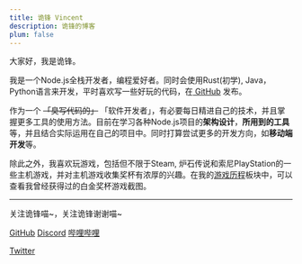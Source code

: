 ```yaml
---
title: 诡锋 Vincent
description: 诡锋的博客
plum: false
---
```


大家好，我是诡锋。

我是一个Node.js全栈开发者，编程爱好者。同时会使用Rust(初学), Java，Python语言来开发，平时喜欢写一些好玩的代码，在<a href="https://github.com/Vincent-the-gamer" target="_blank"><span op75 i-simple-icons-github /> GitHub</a> 发布。


作为一个 ~~「臭写代码的」~~ 「软件开发者」，有必要每日精进自己的技术，并且掌握更多工具的使用方法。目前在学习各种Node.js项目的**架构设计**，**所用到的工具**等，并且结合实际运用在自己的项目中。同时打算尝试更多的开发方向，如**移动端开发**等。


除此之外，我喜欢玩游戏，包括但不限于Steam, 炉石传说和索尼PlayStation的一些主机游戏，并对主机游戏收集奖杯有浓厚的兴趣。在我的<a href="/games" target="_blank">游戏历程</a>板块中，可以查看我曾经获得过的白金奖杯游戏截图。


<div flex-auto />

---

关注诡锋喵~，关注诡锋谢谢喵~

<p flex="~ gap-3 wrap" m-0>
  <a href="https://github.com/Vincent-the-gamer" target="_blank"><span op75 i-simple-icons-github /> GitHub</a>
  <a href="https://discord.gg/qZBVS8yyyY" target="_blank"><span op75 i-simple-icons-discord /> Discord</a>
  <a href="https://space.bilibili.com/3342738" target="_blank"><span op75 i-simple-icons-bilibili /> 哔哩哔哩</a>
  <a href="https://x.com/Vincent49761417" target="_blank">
    <div i-carbon-logo-x/> Twitter
  </a>
</p>

<div h-1 />
